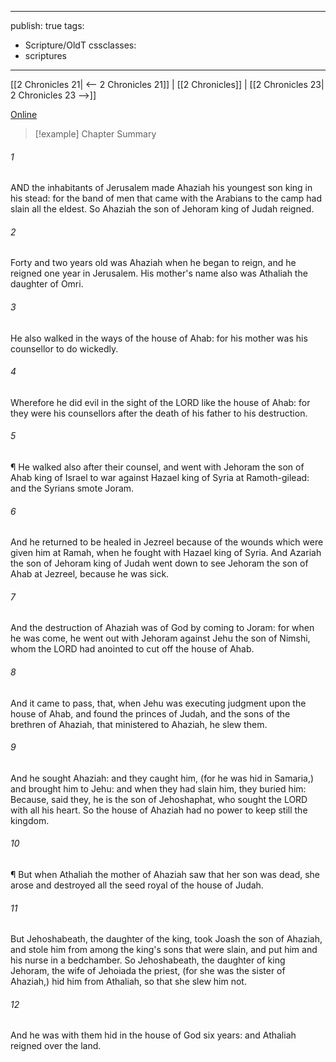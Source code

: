 

---
publish: true
tags:
  - Scripture/OldT
cssclasses:
  - scriptures
---
[[2 Chronicles 21| <-- 2 Chronicles 21]] | [[2 Chronicles]] | [[2 Chronicles 23| 2 Chronicles 23 -->]]

[Online](https://churchofjesuschrist.org/study/scriptures/ot/2-chr/22?lang=eng)

>[!example] Chapter Summary
>
###### 1
AND the inhabitants of Jerusalem made Ahaziah his youngest son king in his stead: for the band of men that came with the Arabians to the camp had slain all the eldest.  So Ahaziah the son of Jehoram king of Judah reigned.
###### 2
Forty and two years old was Ahaziah when he began to reign, and he reigned one year in Jerusalem.  His mother's name also was Athaliah the daughter of Omri.
###### 3
He also walked in the ways of the house of Ahab: for his mother was his counsellor to do wickedly.
###### 4
Wherefore he did evil in the sight of the LORD like the house of Ahab: for they were his counsellors after the death of his father to his destruction.
###### 5
¶ He walked also after their counsel, and went with Jehoram the son of Ahab king of Israel to war against Hazael king of Syria at Ramoth-gilead: and the Syrians smote Joram.
###### 6
And he returned to be healed in Jezreel because of the wounds which were given him at Ramah, when he fought with Hazael king of Syria.  And Azariah the son of Jehoram king of Judah went down to see Jehoram the son of Ahab at Jezreel, because he was sick.
###### 7
And the destruction of Ahaziah was of God by coming to Joram: for when he was come, he went out with Jehoram against Jehu the son of Nimshi, whom the LORD had anointed to cut off the house of Ahab.
###### 8
And it came to pass, that, when Jehu was executing judgment upon the house of Ahab, and found the princes of Judah, and the sons of the brethren of Ahaziah, that ministered to Ahaziah, he slew them.
###### 9
And he sought Ahaziah: and they caught him, (for he was hid in Samaria,) and brought him to Jehu: and when they had slain him, they buried him: Because, said they, he is the son of Jehoshaphat, who sought the LORD with all his heart.  So the house of Ahaziah had no power to keep still the kingdom.
###### 10
¶ But when Athaliah the mother of Ahaziah saw that her son was dead, she arose and destroyed all the seed royal of the house of Judah.
###### 11
But Jehoshabeath, the daughter of the king, took Joash the son of Ahaziah, and stole him from among the king's sons that were slain, and put him and his nurse in a bedchamber.  So Jehoshabeath, the daughter of king Jehoram, the wife of Jehoiada the priest, (for she was the sister of Ahaziah,) hid him from Athaliah, so that she slew him not.
###### 12
And he was with them hid in the house of God six years: and Athaliah reigned over the land.



